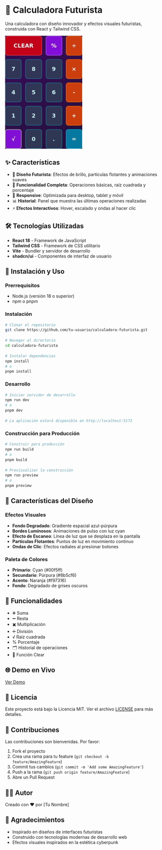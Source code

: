 # 🚀 Calculadora Futurista

Una calculadora con diseño innovador y efectos visuales futuristas, construida con React y Tailwind CSS.

![Calculadora Futurista](./preview.png)

## ✨ Características

- 🎨 **Diseño Futurista**: Efectos de brillo, partículas flotantes y animaciones suaves
- 🔢 **Funcionalidad Completa**: Operaciones básicas, raíz cuadrada y porcentaje
- 📱 **Responsive**: Optimizada para desktop, tablet y móvil
- 📊 **Historial**: Panel que muestra las últimas operaciones realizadas
- ⚡ **Efectos Interactivos**: Hover, escalado y ondas al hacer clic

## 🛠️ Tecnologías Utilizadas

- **React 18** - Framework de JavaScript
- **Tailwind CSS** - Framework de CSS utilitario
- **Vite** - Bundler y servidor de desarrollo
- **shadcn/ui** - Componentes de interfaz de usuario

## 🚀 Instalación y Uso

### Prerrequisitos
- Node.js (versión 18 o superior)
- npm o pnpm

### Instalación
```bash
# Clonar el repositorio
git clone https://github.com/tu-usuario/calculadora-futurista.git

# Navegar al directorio
cd calculadora-futurista

# Instalar dependencias
npm install
# o
pnpm install
```

### Desarrollo
```bash
# Iniciar servidor de desarrollo
npm run dev
# o
pnpm dev

# La aplicación estará disponible en http://localhost:5173
```

### Construcción para Producción
```bash
# Construir para producción
npm run build
# o
pnpm build

# Previsualizar la construcción
npm run preview
# o
pnpm preview
```

## 🎨 Características del Diseño

### Efectos Visuales
- **Fondo Degradado**: Gradiente espacial azul-púrpura
- **Bordes Luminosos**: Animaciones de pulso con luz cyan
- **Efecto de Escaneo**: Línea de luz que se desplaza en la pantalla
- **Partículas Flotantes**: Puntos de luz en movimiento continuo
- **Ondas de Clic**: Efectos radiales al presionar botones

### Paleta de Colores
- **Primario**: Cyan (#00f5ff)
- **Secundario**: Púrpura (#8b5cf6)
- **Acento**: Naranja (#f97316)
- **Fondo**: Degradado de grises oscuros

## 📱 Funcionalidades

- ➕ Suma
- ➖ Resta
- ✖️ Multiplicación
- ➗ División
- √ Raíz cuadrada
- % Porcentaje
- 🗂️ Historial de operaciones
- 🧹 Función Clear

## 🌐 Demo en Vivo

[Ver Demo](https://tu-usuario.github.io/calculadora-futurista)

## 📄 Licencia

Este proyecto está bajo la Licencia MIT. Ver el archivo [LICENSE](LICENSE) para más detalles.

## 🤝 Contribuciones

Las contribuciones son bienvenidas. Por favor:

1. Fork el proyecto
2. Crea una rama para tu feature (`git checkout -b feature/AmazingFeature`)
3. Commit tus cambios (`git commit -m 'Add some AmazingFeature'`)
4. Push a la rama (`git push origin feature/AmazingFeature`)
5. Abre un Pull Request

## 👨‍💻 Autor

Creado con ❤️ por [Tu Nombre]

## 🙏 Agradecimientos

- Inspirado en diseños de interfaces futuristas
- Construido con tecnologías modernas de desarrollo web
- Efectos visuales inspirados en la estética cyberpunk

